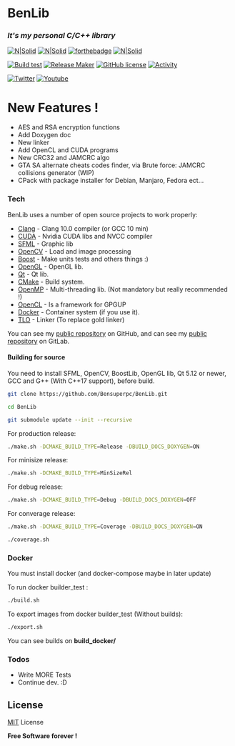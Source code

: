 # BenLib

### _It's my personal C/C++ library_

[![N|Solid](https://forthebadge.com/images/badges/made-with-c-plus-plus.svg)](https://isocpp.org/) [![N|Solid](https://forthebadge.com/images/badges/made-with-c.svg)](https://isocpp.org/) [![forthebadge](https://forthebadge.com/images/badges/built-with-love.svg)](https://forthebadge.com) [![N|Solid](https://forthebadge.com/images/badges/powered-by-qt.svg)](https://www.qt.io/) 


[![Build test](https://github.com/Bensuperpc/BenLib/actions/workflows/test.yml/badge.svg)](https://github.com/Bensuperpc/BenLib/actions/workflows/test.yml) [![Release Maker](https://github.com/Bensuperpc/BenLib/actions/workflows/release.yml/badge.svg)](https://github.com/Bensuperpc/BenLib/actions/workflows/release.yml) [![GitHub license](https://img.shields.io/github/license/Bensuperpc/BenLib)](https://github.com/Bensuperpc/BenLib/blob/master/LICENSE) [![Activity](https://img.shields.io/github/commit-activity/m/Bensuperpc/BenLib)](https://github.com/Bensuperpc/BenLib/pulse) 

[![Twitter](https://img.shields.io/twitter/follow/Bensuperpc?style=social)](https://img.shields.io/twitter/follow/Bensuperpc?style=social) [![Youtube](https://img.shields.io/youtube/channel/subscribers/UCJsQFFL7QW4LSX9eskq-9Yg?style=social)](https://img.shields.io/youtube/channel/subscribers/UCJsQFFL7QW4LSX9eskq-9Yg?style=social) 

# New Features !

  - AES and RSA encryption functions
  - Add Doxygen doc
  - New linker
  - Add OpenCL and CUDA programs
  - New CRC32 and JAMCRC algo
  - GTA SA alternate cheats codes finder, via Brute 
    force: JAMCRC collisions generator (WIP)
  - CPack with package installer for Debian, Manjaro, Fedora ect...

### Tech

BenLib uses a number of open source projects to work properly:

* [Clang] - Clang 10.0 compiler (or GCC 10 min)
* [CUDA] - Nvidia CUDA libs and NVCC compiler
* [SFML] - Graphic lib
* [OpenCV] - Load and image processing
* [Boost] - Make units tests and others things :)
* [OpenGL] - OpenGL lib.
* [Qt] - Qt lib.
* [CMake] - Build system.
* [OpenMP] - Multi-threading lib. (Not mandatory but really recommended !)
* [OpenCL] - Is a framework for GPGUP
* [Docker] - Container system (if you use it).
* [TLO] - Linker (To replace gold linker)

You can see my [public repository][ben_github] on GitHub, and can see my [public repository][ben_gitlab] on GitLab.

#### Building for source
You need to install SFML, OpenCV, BoostLib, OpenGL lib, Qt 5.12 or newer, GCC and G++ (With C++17 support), before build.

```sh
git clone https://github.com/Bensuperpc/BenLib.git
```
```sh
cd BenLib
```

```sh
git submodule update --init --recursive
```


For production release:
```sh
./make.sh -DCMAKE_BUILD_TYPE=Release -DBUILD_DOCS_DOXYGEN=ON
```

For minisize release:
```sh
./make.sh -DCMAKE_BUILD_TYPE=MinSizeRel
```

For debug release:
```sh
./make.sh -DCMAKE_BUILD_TYPE=Debug -DBUILD_DOCS_DOXYGEN=OFF
```

For converage release:
```sh
./make.sh -DCMAKE_BUILD_TYPE=Coverage -DBUILD_DOCS_DOXYGEN=ON
```
```sh
./coverage.sh
```

### Docker
You must install docker (and docker-compose maybe in later update)

To run docker builder_test :
```sh
./build.sh
```

To export images from docker builder_test (Without builds):

```sh
./export.sh
```

You can see builds on **build_docker/**

### Todos

 - Write MORE Tests
 - Continue dev. :D

License
----

[MIT] License


**Free Software forever !**

   [OpenCV]: <https://opencv.org>
   [SFML]: <https://www.sfml-dev.org>
   [Boost]: <https://www.boost.org>
   [OpenGL]: <https://www.opengl.org>
   [Qt]: <https://www.qt.io/>
   [OpenMP]: <https://www.openmp.org/>
   [CMake]: <https://cmake.org/>
   [OpenCL]: <https://www.khronos.org/opencl/>
   [Docker]: <https://www.docker.com/>
   [TLO]: <https://gcc.gnu.org/wiki/LinkTimeOptimization>
   [Clang]: <https://clang.llvm.org/>
   [CUDA]: <https://developer.nvidia.com/cuda-downloads>
   [ben_github]: <https://github.com/Bensuperpc>
   [ben_gitlab]: <https://gitlab.com/Bensuperpc>
   [MIT]: LICENSE
   
 

